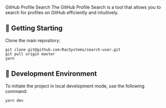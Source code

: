 <br/>
GitHub Profile Search
The GitHub Profile Search is a tool that allows you to search for profiles on GitHub efficiently and intuitively.

<br/>


## 🚀 **Getting Starting**

Clone the main repository:

```
git clone git@github.com:RacSystems/search-user.git
git pull origin master
yarn 
```

## 🚀 **Development Environment**
To initiate the project in local development mode, use the following command:
```
yarn dev
```
